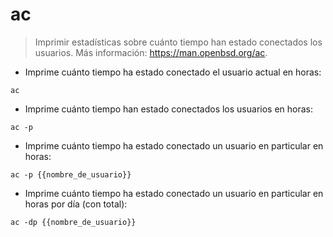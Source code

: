 # ac

> Imprimir estadísticas sobre cuánto tiempo han estado conectados los usuarios.
> Más información: <https://man.openbsd.org/ac>.

- Imprime cuánto tiempo ha estado conectado el usuario actual en horas:

`ac`

- Imprime cuánto tiempo han estado conectados los usuarios en horas:

`ac -p`

- Imprime cuánto tiempo ha estado conectado un usuario en particular en horas:

`ac -p {{nombre_de_usuario}}`

- Imprime cuánto tiempo ha estado conectado un usuario en particular en horas por día (con total):

`ac -dp {{nombre_de_usuario}}`
